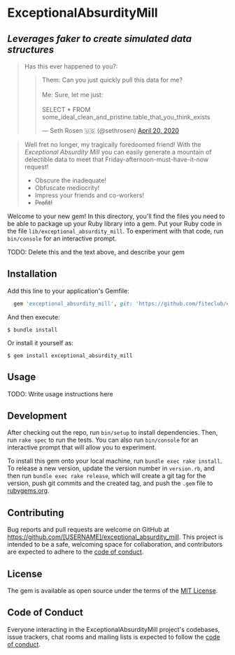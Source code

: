 # ExceptionalAbsurdityMill

## ***Leverages faker to create simulated data structures***

>Has this ever happened to you?:
> <blockquote class="twitter-tweet"><p lang="en" dir="ltr">Them: Can you just quickly pull this data for me?<br><br>Me: Sure, let me just: <br><br>SELECT * FROM some_ideal_clean_and_pristine.table_that_you_think_exists</p>&mdash; Seth Rosen 🇺🇸 (@sethrosen) <a href="https://twitter.com/sethrosen/status/1252291581320757249?ref_src=twsrc%5Etfw">April 20, 2020</a></blockquote>

> Well fret no longer, my tragically foredoomed friend!  With the *Exceptional Absurdity Mill* you can easily generate a mountain of delectible data to meet that Friday-afternoon-must-have-it-now request!
> - Obscure the inadequate!
> - Obfuscate mediocrity!
> - Impress your friends and co-workers!
> - ~~Profit!~~


Welcome to your new gem! In this directory, you'll find the files you need to be able to package up your Ruby library into a gem. Put your Ruby code in the file `lib/exceptional_absurdity_mill`. To experiment with that code, run `bin/console` for an interactive prompt.

TODO: Delete this and the text above, and describe your gem

## Installation

Add this line to your application's Gemfile:

```ruby
  gem 'exceptional_absurdity_mill', git: 'https://github.com/fiteclub/exceptional_absurdity_mill.git', branch: 'master'
```

And then execute:

    $ bundle install

Or install it yourself as:

    $ gem install exceptional_absurdity_mill

## Usage

TODO: Write usage instructions here

## Development

After checking out the repo, run `bin/setup` to install dependencies. Then, run `rake spec` to run the tests. You can also run `bin/console` for an interactive prompt that will allow you to experiment.

To install this gem onto your local machine, run `bundle exec rake install`. To release a new version, update the version number in `version.rb`, and then run `bundle exec rake release`, which will create a git tag for the version, push git commits and the created tag, and push the `.gem` file to [rubygems.org](https://rubygems.org).

## Contributing

Bug reports and pull requests are welcome on GitHub at https://github.com/[USERNAME]/exceptional_absurdity_mill. This project is intended to be a safe, welcoming space for collaboration, and contributors are expected to adhere to the [code of conduct](https://github.com/[USERNAME]/exceptional_absurdity_mill/blob/master/CODE_OF_CONDUCT.md).

## License

The gem is available as open source under the terms of the [MIT License](https://opensource.org/licenses/MIT).

## Code of Conduct

Everyone interacting in the ExceptionalAbsurdityMill project's codebases, issue trackers, chat rooms and mailing lists is expected to follow the [code of conduct](https://github.com/[USERNAME]/exceptional_absurdity_mill/blob/master/CODE_OF_CONDUCT.md).
